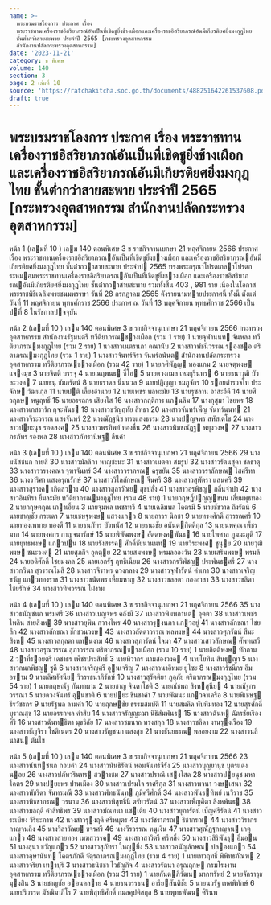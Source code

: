```yaml
---
name: >-
  พระบรมราชโองการ ประกาศ เรื่อง
  พระราชทานเครื่องราชอิสริยาภรณ์อันเป็นที่เชิดชูยิ่งช้างเผือกและเครื่องราชอิสริยาภรณ์อันมีเกียรติยศยิ่งมงกุฎไทย
  ชั้นต่ำกว่าสายสะพาย ประจำปี 2565 [กระทรวงอุตสาหกรรม
  สำนักงานปลัดกระทรวงอุตสาหกรรม]
date: '2023-11-21'
category: ข พิเศษ
volume: 140
section: 3
page: 2 เล่มที่ 10
source: 'https://ratchakitcha.soc.go.th/documents/488251642261537608.pdf'
draft: true
---
```


# พระบรมราชโองการ ประกาศ เรื่อง พระราชทานเครื่องราชอิสริยาภรณ์อันเป็นที่เชิดชูยิ่งช้างเผือกและเครื่องราชอิสริยาภรณ์อันมีเกียรติยศยิ่งมงกุฎไทย ชั้นต่ำกว่าสายสะพาย ประจำปี 2565 [กระทรวงอุตสาหกรรม สำนักงานปลัดกระทรวงอุตสาหกรรม]

หน้า 1 (เลมที่ 10 ) เลม 140 ตอนพิเศษ 3 ข ราชกิจจานุเบกษา 21 พฤศจิกายน 2566 ประกาศ เรื่อง พระราชทานเครื่องราชอิสริยาภรณอันเป็นที่เชิดชูยิ่งชางเผือก และเครื่องราชอิสริยาภรณอันมีเกียรติยศยิ่งมงกุฎไทย ชั้นต่ํากวาสายสะพาย ประจําป 2565 ทรงพระกรุณาโปรดเกลาโปรดกระหมอมพระราชทานเครื่องราชอิสริยาภรณอันเป็นที่เชิดชูยิ่งชางเผือก และเครื่องราชอิสริยาภรณอันมีเกียรติยศยิ่งมงกุฎไทย ชั้นต่ํากวาสายสะพาย รวมทั้งสิ้น 403 , 981 ราย เนื่องในโอกาสพระราชพิธีเฉลิมพระชนมพรรษา วันที่ 28 กรกฎาคม 2565 ดังรายนามทายประกาศนี้ ทั้งนี้ ตั้งแต่วันที่ 11 พฤศจิกายน พุทธศักราช 2566 ประกาศ ณ วันที่ 13 พฤศจิกายน พุทธศักราช 2566 เป็นปที่ 8 ในรัชกาลปจจุบัน

หน้า 2 (เลมที่ 10 ) เลม 140 ตอนพิเศษ 3 ข ราชกิจจานุเบกษา 21 พฤศจิกายน 2566 กระทรวงอุตสาหกรรม สํานักงานรัฐมนตรี ทวีติยาภรณชางเผือก (รวม 1 ราย) 1 นายจุฬานนท จันหลง ทวีติยาภรณมงกุฎไทย (รวม 2 ราย) 1 นางสาวเนตรนภา คณานับ 2 นางสาวพัชนีวรรณ รองซอ ตริตาภรณมงกุฎไทย (รวม 1 ราย) 1 นางสาวจันทร์จิรา จันทร์อนันต สํานักงานปลัดกระทรวงอุตสาหกรรม ทวีติยาภรณชางเผือก (รวม 42 ราย) 1 นายกศิพัฎญ ทองแกม 2 นายจตุพงษ แจงมุข 3 นายจิตติ บรรจุ 4 นายณฤพนธ ซี่โฮ 5 นายดวงกมล เหมธุรินทร 6 นายธนาวุฒิ บัวละวงค 7 นายธนุ ขัมภรัตน์ 8 นายธราดล นิ่มนวล 9 นายปฏิญญา ชมภูจักร 10 รอยตํารวจโท ประจักษ วัฒนกุล 11 นายปติ เลี้ยงอํานวย 12 นายเพชร พลทะมัย 13 นายรุซลาน อาสะอีดี 14 นายศิวฤกษ หนูฤทธิ์ 15 นายอรรถกร เสียงใส 16 นางสาวกฤติการ แกนลืม 17 นางกุสุมา ไชยพร 18 นางสาวเกสรารัก กุจะพันธ 19 นางสาวขวัญฤทัย สิทธา 20 นางสาวจันทร์เพ็ญ จันทร์นนท 21 นางสาวจีระวรรณ แสงจันทร์ 22 นางณัฎฐนิช ทรงแสงธรรม 23 นางปญจพร สหัสเตโช 24 นางสาวปยะนุช รอดสงค 25 นางสาวพรทิพย์ ทองชื่น 26 นางสาวพิมชณัฏฐ พยุงวงษ 27 นางสาวภรภัทร รองพล 28 นางสาวภัทรานิษฐ ลืนคํา

หน้า 3 (เลมที่ 10 ) เลม 140 ตอนพิเศษ 3 ข ราชกิจจานุเบกษา 21 พฤศจิกายน 2566 29 นางมนัสชนก กายสี 30 นางสาวมัลลิกา หาญชะนะ 31 นางสาวเมตตา สมรูป 32 นางสาวรัตนสุดา ชลธาตุ 33 นางสาววรางคณา จุฑาจันทร์ 34 นางสาววราภรณ ครุขยัน 35 นางสาววราลักษณ โสศรีทา 36 นางวาริศา แสงอรุณรักษ์ 37 นางสาววิไลลักษณ จีนศรี 38 นางสาวสุพัตรา แสนศรี 39 นางสาวสุรางค เกิดสวาง 40 นางสาวสุลาวัณย สุขปลั่ง 41 นางสาวอรพิชญ กลิ่นจําปา 42 นางสาวอินทิรา ยิ้มละมัย ทวีติยาภรณมงกุฎไทย (รวม 48 ราย) 1 นายกฤษฏิ์ปญญชนน เลี่ยมพุธทอง 2 นายกฤษตฤณ เกาเอี้ยน 3 นายจุมพล เพชรทวี 4 นายเฉลิมพล โคตรมี 5 นายชัชวาล ถึงรัตน์ 6 นายชาญชัย กระเดา 7 นายเชษฐพงษ แสวงแกว 8 นายถาวร นิลชา 9 นายทรงศักดิ์ สุวรรณศรี 10 นายทองเพทาย ทองดี 11 นายธนภัทร บัวพนัส 12 นายธนะชัย อนันตกิตติกุล 13 นายนพคุณ เพ็ชรมาก 14 นายพงศกร กาญจนารักษ์ 15 นายพิพัฒพงษ อัตตพงคพันธ 16 นายไพศาล ภูมมะภูติ 17 นายยุทธพงษ แกวปน 18 นายรังสรรค ศักดิ์ชัยนานนท 19 นายวิระพงศ ชูนุย 20 นายวุฒิพงษ ชนะวงศ 21 นายศุภกิจ อุดตุย 22 นายสมพงษ พรมลอองวัน 23 นายเสริมพงษ พรมลี 24 นายอดิศักดิ์ ไชยมงคล 25 นายเอกรัฐ ฤทธิเนียม 26 นางสาวกรวิพัชญ ประพันธศรี 27 นางสาวกวินา สุวรรณโมสิ 28 นางสาวจิราพร ดวงกลาง 29 นางสาวจุฬารัตน์ คําเภา 30 นางสาวเจริญขวัญ แกวทองราช 31 นางสาวชนัตพร เหี้ยมหาญ 32 นางสาวชลลดา กองอาสา 33 นางสาวชลิดา ไชยรักษ์ 34 นางสาวทิพวรรณ ไฝงาม

หน้า 4 (เลมที่ 10 ) เลม 140 ตอนพิเศษ 3 ข ราชกิจจานุเบกษา 21 พฤศจิกายน 2566 35 นางสาวธนัญชนก พรมศรี 36 นางสาวเบญจพร คลังมี 37 นางสาวพิมพกานต อุตตา 38 นางสาวเพชรไพลิน สายสิงห 39 นางสาวยุพิน กวางไพร 40 นางสาวรุงนภา แกวอยู่ 41 นางสาวลักขณา ไชยลึก 42 นางสาวลักขณา ชักชวนวงษ 43 นางสาวลัดดาวรรณ พลหงษ 44 นางสาวศุภรัตน์ สีมะสิงห 45 นางสาวสกุลตา แทนงาม 46 นางสาวสุภารัตน์ ใจมา 47 นางสาวเสาวลักษณ ศัพทเสวี 48 นางสาวอรุณวรรณ สุภาวรรณ ตริตาภรณชางเผือก (รวม 10 ราย) 1 นายกิตติพงษ ทักถาม 2 วาที่รอยตรี เดชาธร เพ็ชรประสิทธิ์ 3 นายทิวากร นามสองวงค 4 นายโยทิน สินธุญา 5 นางสาวกนกพิชญ ชูดี 6 นางสาวเจริญศรี อุนเจริญ 7 นางสาวนาอีหมะ ยูโซะ 8 นางสาวรัชนีกร อิ่มอราม 9 นางเลิศทัศนีย วิวรรธนาภิรักษ์ 10 นางสาวสุรัตติยา ภูอุภัย ตริตาภรณมงกุฎไทย (รวม 54 ราย) 1 นายกฤษณัฐ กันทาผาม 2 นายชาญ จินดาโชติ 3 นายณัชพล สิงหสุนีย 4 นายณัฐกร วรรณา 5 นายดวงจันทร์ อุนชาติ 6 นายปยะ ชินชาคํา 7 นายพัฒนะ แกวจาเครือ 8 นายพิเชษฐ ธีรวัชรกร 9 นายรัฐพล ลามคํา 10 นายฤกษชัย ธรรมสมบัติ 11 นายสมคิด ทับทิมทอง 12 นายสุรศักดิ์ บุราณสุข 13 นายอรรถพล คําสืบ 14 นางสาวจรัญญะฌา นิธิสัมพันธ 15 นางสาวฉันท ฉัตรชัยเรืองศิริ 16 นางสาวฉันทธิตา มุขวิลัย 17 นางสาวชมนาถ ทรงสกุล 18 นางสาวชลิดา งานรุงเรือง 19 นางสาวธัญจิรา โชติเนตร 20 นางสาวธัญชนก แสงสุข 21 นางธันยธรณ พลอยงาม 22 นางสาวนลินาสน ตันไข

หน้า 5 (เลมที่ 10 ) เลม 140 ตอนพิเศษ 3 ข ราชกิจจานุเบกษา 21 พฤศจิกายน 2566 23 นางสาวนันทชนก กอบคํา 24 นางสาวนันธิรัตน์ หอมจันทร์จีรัง 25 นางสาวบุญยานุช บุตรแดงนอย 26 นางสาวปภัทวรินทร สวางชม 27 นางสาวปราณี เสงโสด 28 นางสาวปยนุช มหาโคตร 29 นางปยะพร ปานเมือง 30 นางสาวเปรมใจ ราศรีกุล 31 นางสาวพจนา วงษเสนา 32 นางสาวพัชริดา จันทรมณี 33 นางสาวพัทธนันท ภูมิศรีศักดิ์ 34 นางสาวพันธทิพย์ เนวิราช 35 นางสาวพิชชาภรณ วรนาม 36 นางสาวพิสุทธิ์นี ตรัยวรัตน์ 37 นางสาวเพ็ญศิตา สิงหพันธ 38 นางสาวมลฤดี คําสิทธิพร 39 นางสาวมัณทนา แซเตีย 40 นางสาวยุภารัตน์ เบ็ญศรีรัตน์ 41 นางสาวระเบียง วิริยะภาพ 42 นางสาวรุงฤดี ศรีหบุตร 43 นางวัชราภรณ ธิชากรณ 44 นางสาววิรากร กาญจนถึง 45 นางวิลาวัณย ขจรศรี 46 นางวีรวรรณ หนูเงิน 47 นางสาวศุณัฏฐกาญจน เกตุแกว 48 นางสาวสายทอง เมฆสวรรค 49 นางสาวสาวิตรี ศรีหลิ่ง 50 นางสาวสิริพันธุ อิ่มอน 51 นางสุนา ขวัญแกว 52 นางสาวสุภัทรา ใหญยิ่ง 53 นางสาวอนัญลักษณ ปลองแกว 54 นางสาวอุษานันท โคตรภักดี จัตุรถาภรณมงกุฎไทย (รวม 4 ราย) 1 นายเทวฤทธิ์ พิพิทธภัณฑ 2 นางสาวจริยา เทาบุรี 3 นางสาวธนิชชา ไวธัญกิจ 4 นางสาวรัตนา อรุณฤกษ กรมโรงงานอุตสาหกรรม ทวีติยาภรณชางเผือก (รวม 31 ราย) 1 นายกันตภิวัฒน มากทรัพย์ 2 นายจักราวุธ มุงสิน 3 นายชาญชัย ออนคลาย 4 นายธนวรรธน อารียสันติชัย 5 นายนวรัฐ เทศพิทักษ์ 6 นายปริวรรต มัชฌิมาภิโร 7 นายพิสุทธิศักดิ์ กมลคุปติสกุล 8 นายพุทธพัฒน ศิรินพ
